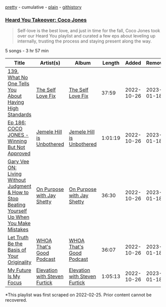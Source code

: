 [pretty](/playlists/pretty/37i9dQZF1DWVu3lAQuOIjU.md) - cumulative - [plain](/playlists/plain/37i9dQZF1DWVu3lAQuOIjU) - [githistory](https://github.githistory.xyz/mackorone/spotify-playlist-archive/blob/main/playlists/plain/37i9dQZF1DWVu3lAQuOIjU)

### [Heard You Takeover: Coco Jones](https://open.spotify.com/playlist/37i9dQZF1DWVu3lAQuOIjU)

> Self\-love is the best love, and just in time for the fall, Coco Jones took over our Heard You playlist and curated a few eps about leveling up internally, trusting the process and staying present along the way.

5 songs - 3 hr 57 min

| Title | Artist(s) | Album | Length | Added | Removed |
|---|---|---|---|---|---|
| [139\. What No One Tells You About Having High Standards](https://open.spotify.com/episode/5j2fJsodBJvxagbLXTVQ5g) | [The Self Love Fix](https://open.spotify.com/show/3WdMpEOWYl8Zx8uzzH8rAn) | [The Self Love Fix](https://open.spotify.com/show/3WdMpEOWYl8Zx8uzzH8rAn) | 37:59 | 2022-10-26 | 2023-01-18 |
| [Ep 186: COCO JONES \- Winning But Not Approved](https://open.spotify.com/episode/6eOO1w4Ge1coazMe1NucvI) | [Jemele Hill is Unbothered](https://open.spotify.com/show/1SXD1U55jqbK9HHoPvdbsw) | [Jemele Hill is Unbothered](https://open.spotify.com/show/1SXD1U55jqbK9HHoPvdbsw) | 1:01:19 | 2022-10-26 | 2023-01-18 |
| [Gary Vee ON: Living Without Judgment & How to Stop Beating Yourself Up When You Make Mistakes](https://open.spotify.com/episode/4JCFyo7VQ8zWfOun9y4QQq) | [On Purpose with Jay Shetty](https://open.spotify.com/show/5EqqB52m2bsr4k1Ii7sStc) | [On Purpose with Jay Shetty](https://open.spotify.com/show/5EqqB52m2bsr4k1Ii7sStc) | 36:30 | 2022-10-26 | 2023-01-18 |
| [Let Truth Be the Basis of Your Originality](https://open.spotify.com/episode/3TP3hzzEksjbotsIJDB3eB) | [WHOA That's Good Podcast](https://open.spotify.com/show/4n8I02c8M5QlgKSNR9IUbJ) | [WHOA That's Good Podcast](https://open.spotify.com/show/4n8I02c8M5QlgKSNR9IUbJ) | 36:07 | 2022-10-26 | 2023-01-18 |
| [My Future Is My Focus](https://open.spotify.com/episode/6zl1MebaJ2gOCytRpCiKwX) | [Elevation with Steven Furtick](https://open.spotify.com/show/6nLlNUMm4VuZE1ln9oOJvy) | [Elevation with Steven Furtick](https://open.spotify.com/show/6nLlNUMm4VuZE1ln9oOJvy) | 1:05:13 | 2022-10-26 | 2023-01-18 |

\*This playlist was first scraped on 2022-02-25. Prior content cannot be recovered.
